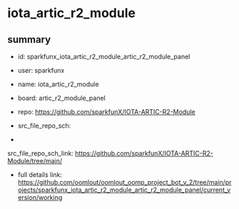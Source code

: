 # iota_artic_r2_module
 
## summary 
* id: sparkfunx_iota_artic_r2_module_artic_r2_module_panel
* user: sparkfunx
* name: iota_artic_r2_module
* board: artic_r2_module_panel
* repo: https://github.com/sparkfunX/IOTA-ARTIC-R2-Module



* src_file_repo_sch: 
*
 src_file_repo_sch_link: https://github.com/sparkfunX/IOTA-ARTIC-R2-Module/tree/main/
* full details link: https://github.com/oomlout/oomlout_oomp_project_bot_v_2/tree/main/projects/sparkfunx_iota_artic_r2_module_artic_r2_module_panel/current_version/working  






